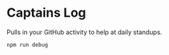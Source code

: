 # Captains Log
Pulls in your GitHub activity to help at daily standups.

```shell
npm run debug
```
